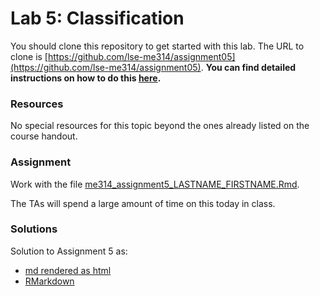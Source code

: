 # Lab 5: Classification

You should clone this repository to get started with this lab.  The URL to clone is [https://github.com/lse-me314/assignment05](https://github.com/lse-me314/assignment05).  **You can find detailed instructions on how to do this [here](https://lse-me314.github.io/instructions).**

### Resources

No special resources for this topic beyond the ones already listed on the course handout.

### Assignment

Work with the file [me314_assignment5_LASTNAME_FIRSTNAME.Rmd](me314_assignment4_LASTNAME_FIRSTNAME.Rmd).

The TAs will spend a large amount of time on this today in class.


### Solutions

Solution to Assignment 5 as:
*  [md rendered as html](https://github.com/lse-me314/assignment05/blob/master/ME314_assignment5_solution.md) 
*  [RMarkdown](ME314_assignment5_solution.Rmd)  
